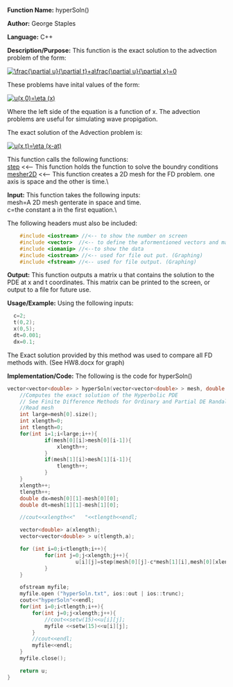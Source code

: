 **Function Name:**          hyperSoln()

**Author:** George Staples

**Language:** C++

**Description/Purpose:** This function is the exact solution to the advection problem of the form:

<a href="https://www.codecogs.com/eqnedit.php?latex=\frac{\partial&space;u}{\partial&space;t}&plus;a\frac{\partial&space;u}{\partial&space;x}=0" target="_blank"><img src="https://latex.codecogs.com/gif.latex?\frac{\partial&space;u}{\partial&space;t}&plus;a\frac{\partial&space;u}{\partial&space;x}=0" title="\frac{\partial u}{\partial t}+a\frac{\partial u}{\partial x}=0" /></a>

These problems have inital values of the form:

<a href="https://www.codecogs.com/eqnedit.php?latex=u(x,0)=\eta&space;(x)" target="_blank"><img src="https://latex.codecogs.com/gif.latex?u(x,0)=\eta&space;(x)" title="u(x,0)=\eta (x)" /></a>

Where the left side of the equation is a function of x. The advection problems are useful for simulating wave propigation.

The exact solution of the Advection problem is:

<a href="https://www.codecogs.com/eqnedit.php?latex=u(x,t)=\eta&space;(x-at)" target="_blank"><img src="https://latex.codecogs.com/gif.latex?u(x,t)=\eta&space;(x-at)" title="u(x,t)=\eta (x-at)" /></a>

This function calls the following functions:\
[step](https://georgest347.github.io/MATH-5620/softwareManual/HW8/step) <<-- This function holds the function to solve the boundry conditions
[mesher2D](https://georgest347.github.io/MATH-5620/softwareManual/HW3/mesher2D) <<-- This function creates a 2D mesh for the FD problem. one axis is space and the other is time.\

**Input:** This function takes the following inputs:\
mesh=A 2D mesh genterate in space and time.\
c=the constant a in the first equation.\

The following headers must also be included:
  ```c++
      #include <iostream> //<-- to show the number on screen
      #include <vector>  //<-- to define the aformentioned vectors and matricies
      #include <iomanip> //<--to show the data
      #include <iostream> //<-- used for file out put. (Graphing)
      #include <fstream> //<-- used for file output. (Graphing)
  ```
  
**Output:** This function outputs a matrix u that contains the solution to the PDE at x and t coordinates. This matrix can be printed to the screen, or output to a file for future use.
	
**Usage/Example:**
Using the following inputs:
```c++
  c=2;
  t(0,2);
  x(0,5);
  dt=0.001;
  dx=0.1;
```
The Exact solution provided by this method was used to compare all FD methods with.
(See HW8.docx for graph)

**Implementation/Code:** The following is the code for hyperSoln()
```c++
vector<vector<double> > hyperSoln(vector<vector<double> > mesh, double c){
    //Computes the exact solution of the Hyperbolic PDE
    // See Finite Difference Methods for Ordinary and Partial DE Randall J. LeVeque pp202
    //Read mesh
	int large=mesh[0].size();
	int xlength=0;
	int tlength=0;
	for(int i=1;i<large;i++){
            if(mesh[0][i]>mesh[0][i-1]){
                xlength++;
            }
            if(mesh[1][i]>mesh[1][i-1]){
                tlength++;
            }
	}
	xlength++;
	tlength++;
	double dx=mesh[0][1]-mesh[0][0];
	double dt=mesh[1][1]-mesh[1][0];

    //cout<<xlength<<"   "<<tlength<<endl;

    vector<double> a(xlength);
    vector<vector<double> > u(tlength,a);

    for (int i=0;i<tlength;i++){
            for(int j=0;j<xlength;j++){
                      u[i][j]=step(mesh[0][j]-c*mesh[1][i],mesh[0][xlength/2]);
            }
    }

    ofstream myfile;
    myfile.open ("hyperSoln.txt", ios::out | ios::trunc);
    cout<<"hyperSoln"<<endl;
    for(int i=0;i<tlength;i++){
        for(int j=0;j<xlength;j++){
            //cout<<setw(15)<<u[i][j];
            myfile <<setw(15)<<u[i][j];
        }
        //cout<<endl;
        myfile<<endl;
	}
	myfile.close();

    return u;
}
```
